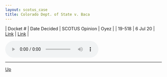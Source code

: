 ```yaml
---
layout: scotus_case
title: Colorado Dept. of State v. Baca
---
```


| Docket # | Date Decided | SCOTUS Opinion | Oyez |
| 19-518 | 6 Jul 20 | [Link](https://www.supremecourt.gov/opinions/19pdf/591us2r56_3d46.pdf) | [Link](https://www.oyez.org/cases/2019/19-518) |

<audio controls>
   <source src='./resources/19-518.mp3' type='audio/mpeg'>
</audio>

<object data='./resources/19-518.pdf' type='application/pdf'></object>

---

[Up](./README.md)